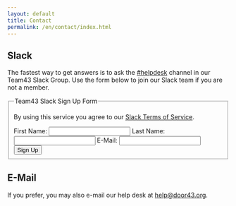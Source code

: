 ```yaml
---
layout: default
title: Contact
permalink: /en/contact/index.html
---
```


## Slack

The fastest way to get answers is to ask the [#helpdesk](https://team43.slack.com/messages/helpdesk/) channel in our Team43 Slack Group.  Use the form below to join our Slack team if you are not a member.

<script type="text/javascript">
  function disable_page() {
    var cover = document.getElementById('gray_cover');
    cover.style.display = 'inline-block';
  }

  function enable_page() {
    var cover = document.getElementById('gray_cover');
    cover.style.display = 'none';
  }

  function signUp(f) {

    var url = 'https://aj7l129x3e.execute-api.us-west-2.amazonaws.com/prod/slack_invite';
    disable_page();

    $.ajax({
        url: url,
        type: 'GET',
        data: $(f).serialize(),
        dataType: 'jsonp',
        success: function (data, status) {
            if (data['result'] === 'success') {
                alert('An invitation has been sent to your e-mail address');
            }
            else {
                alert('A problem was encountered: ' + data['message'] + '.');
            }
            enable_page();
        },
        error: function (jqXHR, textStatus, errorThrown) {
            console.log('Error: ' + textStatus + '\n' +  errorThrown);
            alert(textStatus);
            enable_page();
        }
    });

    return false;
  }
</script>
<div id="gray_cover" style="position:fixed;top:0;left:0;overflow:hidden;display:none;width:100%;height:100%;background-color:#000000;opacity:0.5;MozOpacity:0.5;z-index:150;filter:alpha(opacity=50);cursor: wait;"></div>
<form onsubmit="return signUp(this)" action="" method="POST">
    <fieldset id="slack-fields">
        <legend>Team43 Slack Sign Up Form</legend>
        <p>By using this service you agree to our <a href="/en/slack-terms-of-service/">Slack Terms of Service</a>.</p>
        <label for="first_name"><span>First Name: </span><input type="text" name="first_name" id="first_name"></label>
        <label for="last_name"><span>Last Name: </span><input type="text" name="last_name" id="last-name"></label>
        <label for="email"><span>E-Mail: </span><input type="email" name="email" id="email"></label>
        <input type="hidden" name="token" value="IByqnIF8ql+jXkKvvTQZCvc32RH2K2jKxRyy2EeLE7rmjui3VHBAQTelUi8vz3Dmw5c9zxV7YL9UupucBADk1RJn+hgg2P+S">
        <button type="submit">Sign Up</button>
    </fieldset>
</form>

## E-Mail

If you prefer, you may also e-mail our help desk at [help@door43.org][help-mail].

[help-mail]: mailto:help@door43.org "help@door43.org"
